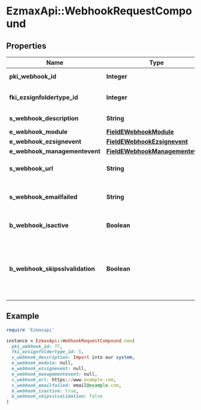 # EzmaxApi::WebhookRequestCompound

## Properties

| Name | Type | Description | Notes |
| ---- | ---- | ----------- | ----- |
| **pki_webhook_id** | **Integer** | The unique ID of the Webhook | [optional] |
| **fki_ezsignfoldertype_id** | **Integer** | The unique ID of the Ezsignfoldertype. | [optional] |
| **s_webhook_description** | **String** | The description of the Webhook |  |
| **e_webhook_module** | [**FieldEWebhookModule**](FieldEWebhookModule.md) |  |  |
| **e_webhook_ezsignevent** | [**FieldEWebhookEzsignevent**](FieldEWebhookEzsignevent.md) |  | [optional] |
| **e_webhook_managementevent** | [**FieldEWebhookManagementevent**](FieldEWebhookManagementevent.md) |  | [optional] |
| **s_webhook_url** | **String** | The URL of the Webhook callback |  |
| **s_webhook_emailfailed** | **String** | The email that will receive the Webhook in case all attempts fail |  |
| **b_webhook_isactive** | **Boolean** | Whether the Webhook is active or not |  |
| **b_webhook_skipsslvalidation** | **Boolean** | Wheter the server&#39;s SSL certificate should be validated or not. Not recommended to skip for production use |  |

## Example

```ruby
require 'Ezmaxapi'

instance = EzmaxApi::WebhookRequestCompound.new(
  pki_webhook_id: 77,
  fki_ezsignfoldertype_id: 5,
  s_webhook_description: Import into our system,
  e_webhook_module: null,
  e_webhook_ezsignevent: null,
  e_webhook_managementevent: null,
  s_webhook_url: https://www.example.com,
  s_webhook_emailfailed: email@example.com,
  b_webhook_isactive: true,
  b_webhook_skipsslvalidation: false
)
```

